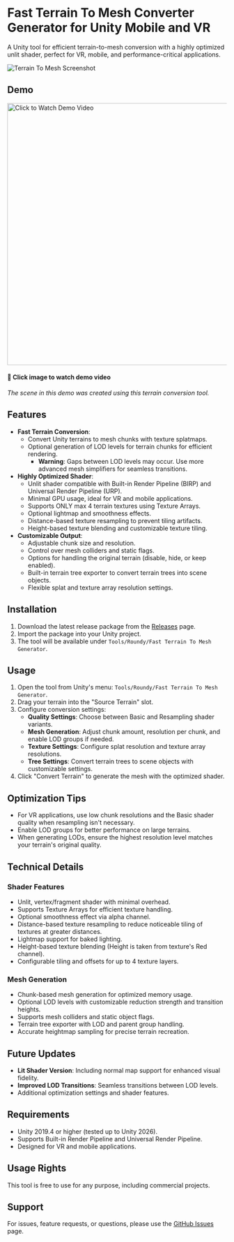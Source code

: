 # Fast Terrain To Mesh Converter Generator for Unity Mobile and VR

A Unity tool for efficient terrain-to-mesh conversion with a highly optimized unlit shader, perfect for VR, mobile, and performance-critical applications.

![Terrain To Mesh Screenshot](screenshot.png)

## Demo

[<img src="https://img.youtube.com/vi/Sw4tQi6weog/maxresdefault.jpg" width="600px" alt="Click to Watch Demo Video">](https://youtu.be/Sw4tQi6weog)
#### 🎥 Click image to watch demo video

*The scene in this demo was created using this terrain conversion tool.*

## Features

- **Fast Terrain Conversion**:
  - Convert Unity terrains to mesh chunks with texture splatmaps.
  - Optional generation of LOD levels for terrain chunks for efficient rendering.
    - **Warning**: Gaps between LOD levels may occur. Use more advanced mesh simplifiers for seamless transitions.
- **Highly Optimized Shader**:
  - Unlit shader compatible with Built-in Render Pipeline (BIRP) and Universal Render Pipeline (URP).
  - Minimal GPU usage, ideal for VR and mobile applications.
  - Supports ONLY max 4 terrain textures using Texture Arrays.
  - Optional lightmap and smoothness effects.
  - Distance-based texture resampling to prevent tiling artifacts.
  - Height-based texture blending and customizable texture tiling.
- **Customizable Output**:
  - Adjustable chunk size and resolution.
  - Control over mesh colliders and static flags.
  - Options for handling the original terrain (disable, hide, or keep enabled).
  - Built-in terrain tree exporter to convert terrain trees into scene objects.
  - Flexible splat and texture array resolution settings.

## Installation

1. Download the latest release package from the [Releases](https://github.com/roundyyy/FastTerrainToMesh/releases) page.
2. Import the package into your Unity project.
3. The tool will be available under `Tools/Roundy/Fast Terrain To Mesh Generator`.

## Usage

1. Open the tool from Unity's menu: `Tools/Roundy/Fast Terrain To Mesh Generator`.
2. Drag your terrain into the "Source Terrain" slot.
3. Configure conversion settings:
   - **Quality Settings**: Choose between Basic and Resampling shader variants.
   - **Mesh Generation**: Adjust chunk amount, resolution per chunk, and enable LOD groups if needed.
   - **Texture Settings**: Configure splat resolution and texture array resolutions.
   - **Tree Settings**: Convert terrain trees to scene objects with customizable settings.
4. Click "Convert Terrain" to generate the mesh with the optimized shader.

## Optimization Tips

- For VR applications, use low chunk resolutions and the Basic shader quality when resampling isn't necessary.
- Enable LOD groups for better performance on large terrains.
- When generating LODs, ensure the highest resolution level matches your terrain's original quality.

## Technical Details

### Shader Features
- Unlit, vertex/fragment shader with minimal overhead.
- Supports Texture Arrays for efficient texture handling.
- Optional smoothness effect via alpha channel.
- Distance-based texture resampling to reduce noticeable tiling of textures at greater distances.
- Lightmap support for baked lighting.
- Height-based texture blending (Height is taken from texture's Red channel).
- Configurable tiling and offsets for up to 4 texture layers.

### Mesh Generation
- Chunk-based mesh generation for optimized memory usage.
- Optional LOD levels with customizable reduction strength and transition heights.
- Supports mesh colliders and static object flags.
- Terrain tree exporter with LOD and parent group handling.
- Accurate heightmap sampling for precise terrain recreation.

## Future Updates

- **Lit Shader Version**: Including normal map support for enhanced visual fidelity.
- **Improved LOD Transitions**: Seamless transitions between LOD levels.
- Additional optimization settings and shader features.

## Requirements

- Unity 2019.4 or higher (tested up to Unity 2026).
- Supports Built-in Render Pipeline and Universal Render Pipeline.
- Designed for VR and mobile applications.

## Usage Rights

This tool is free to use for any purpose, including commercial projects.

## Support

For issues, feature requests, or questions, please use the [GitHub Issues](https://github.com/roundyy/FastTerrainToMesh/issues) page.
